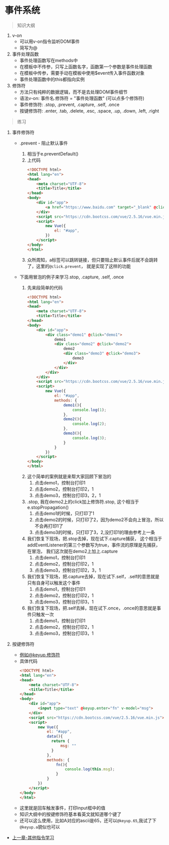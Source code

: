 # 事件系统

> 知识大纲
1. v-on
    * 可以用v-on指令监听DOM事件
    * 简写为@
2. 事件处理函数
    * 事件处理函数写在methods中
    * 在模板中不传参，只写上函数名字，函数第一个参数是事件处理函数
    * 在模板中传参，需要手动在模板中使用$event传入事件函数对象
    * 事件处理函数中的this都指向实例
3. 修饰符
    * 方法只有纯粹的数据逻辑，而不是去处理DOM事件细节
    * 语法v-on: 事件名.修饰符 = "事件处理函数" (可以点多个修饰符)
    * 事件修饰符: .stop, .prevent, .capture, .self, .once
    * 按键修饰符: .enter, .tab, .delete, .esc, .space, .up, .down, .left, .right
    
> 练习
1. 事件修饰符
    * .prevent - 阻止默认事件
        1. 相当于e.preventDefault()    
        2. 上代码
            ```html
            <!DOCTYPE html>
            <html lang="en">
            <head>
                <meta charset="UTF-8">
                <title>Title</title>
            </head>
            <body>
                <div id="app">
                    <a href="https://www.baidu.com" target="_blank" @click.prevent>百度</a>
                </div>
                <script src="https://cdn.bootcss.com/vue/2.5.16/vue.min.js"></script>
                <script>
                    new Vue({
                        el: "#app",
                    })
                </script>
            </body>
            </html>
            ``` 
        3. 众所周知，a标签可以跳转链接，但只要阻止默认事件后就不会跳转了，这里的`@click.prevent`，
            就是实现了这样的功能 
            
    * 下面用冒泡的例子来学习.stop, .capture, .self, .once
        1. 先来段简单的代码
            ```html
            <!DOCTYPE html>
            <html lang="en">
            <head>
                <meta charset="UTF-8">
                <title>Title</title>
            </head>
            <body>
                <div id="app">
                    <div class="demo1" @click="demo1">
                        demo1
                        <div class="demo2" @click="demo2">
                            demo2
                            <div class="demo3" @click="demo3">
                                demo3
                            </div>
                        </div>
                    </div>
                </div>
                <script src="https://cdn.bootcss.com/vue/2.5.16/vue.min.js"></script>
                <script>
                    new Vue({
                        el: "#app",
                        methods: {
                            demo1(){
                                console.log(1);
                            },
                            demo2(){
                                console.log(2);
                            },
                            demo3(){
                                console.log(3);
                            }
                        }
                    })
                </script>
            </body>
            </html>
            ```  
        2. 这个简单的案例就是来帮大家回顾下冒泡的
            1. 点击demo1，控制台打印1
            2. 点击demo2，控制台打印2，1
            3. 点击demo3，控制台打印3，2，1
        3. .stop, 我在demo2上的click加上修饰符.stop, 这个相当于e.stopPropagation()   
            1. 点击demo1的时候，只打印了1
            2. 点击demo2的时候，只打印了2，因为demo2不会向上冒泡，所以不会再打印1了           
            3. 点击demo3的时候，只打印了3，2,没打印1的理由参考上一条
        4. 我们恢复下现场，把.stop去掉，现在试下.capture捕获，
            这个相当于addEventListener的第三个参数写为true，事件流的原理是先捕获，在冒泡，
            我们这次就在demo2上加上.capture
            1. 点击demo1，控制台打印1
            2. 点击demo2，控制台打印2，1
            3. 点击demo3，控制台打印2，3，1
        5. 我们恢复下现场，把.capture去掉，现在试下.self，.self的意思就是只有自身可以触发这个事件
            1. 点击demo1，控制台打印1
            2. 点击demo2，控制台打印2，1
            3. 点击demo3，控制台打印3，1 
        6. 我们恢复下现场，把.self去掉，现在试下.once，.once的意思就是事件只触发一次  
            1. 点击demo1，控制台打印1
            2. 点击demo2，控制台打印2，1
            3. 点击demo3，控制台打印3，1      
            
2. 按键修饰符
    * 例如@keyup.修饰符
    * 具体代码
        ```html
        <!DOCTYPE html>
        <html lang="en">
        <head>
            <meta charset="UTF-8">
            <title>Title</title>
        </head>
        <body>
            <div id="app">
                <input type="text" @keyup.enter="fn" v-model="msg">
            </div>
            <script src="https://cdn.bootcss.com/vue/2.5.16/vue.min.js"></script>
            <script>
                new Vue({
                    el: "#app",
                    data(){
                      return {
                          msg: ""
                      }
                    },
                    methods: {
                        fn(){
                            console.log(this.msg);
                        }
                    }
                })
            </script>
        </body>
        </html>
        ```
    * 这里就是回车触发事件，打印input框中的值
    * 知识大纲中的按键修饰符基本看英文就知道哪个键了
    * 还可以这么使用，比如A对应的ascii是65，还可以`@keyup.65`,我试了下`@keyup.a`貌似也可以    
                
* [上一章-其他指令学习](../11-其他指令学习/其他指令学习.md)                
          